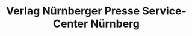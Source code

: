 ---
title: "Verlag Nürnberger Presse Service-Center Nürnberg"
url: /nuernberg/verlag-nuernberger-presse-service-center-nuernberg/
shop: Tickets
---